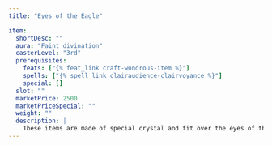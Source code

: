 ```yaml
---
title: "Eyes of the Eagle"

item:
  shortDesc: ""
  aura: "Faint divination"
  casterLevel: "3rd"
  prerequisites:
    feats: ["{% feat_link craft-wondrous-item %}"]
    spells: ["{% spell_link clairaudience-clairvoyance %}"]
    special: []
  slot: ""
  marketPrice: 2500
  marketPriceSpecial: ""
  weight: ""
  description: |
    These items are made of special crystal and fit over the eyes of the wearer. These lenses grant a +5 competence bonus on _spot_ checks. Wearing only one of the pair causes a character to become dizzy and, in effect, stunned for 1 round. Thereafter, the wearer can use the single lens without being stunned so long as she covers her other eye. Of course, she can remove the single lens and see normally at any time, or wear both lenses to end or avoid the dizziness.
---
```


